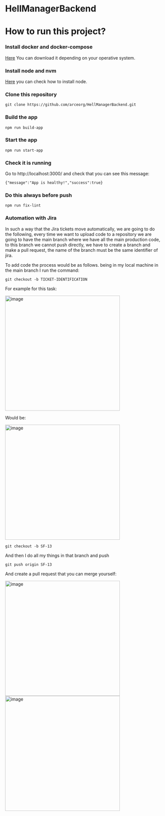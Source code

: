 # HellManagerBackend
# How to run this project?

### Install docker and docker-compose ###
[Here](https://docs.docker.com/compose/install/) You can download it depending on your operative system.
### Install node and nvm ###

[Here](https://docs.npmjs.com/downloading-and-installing-node-js-and-npm) you can check how to install node.

### Clone this repository ###

    git clone https://github.com/arceorg/HellManagerBackend.git

### Build the app ###

    npm run build-app

### Start the app ###

    npm run start-app

### Check it is running ###

Go to http://localhost:3000/ and check that you can see this message:

    {"message":"App is healthy!","success":true}

### Do this always before push ###

`npm run fix-lint`

### Automation with Jira ###
In such a way that the Jira tickets move automatically, we are going to do the following, every time we want to upload code to a repository we are going to have the main branch where we have all the main production code, to this branch we cannot push directly, we have to create a branch and make a pull request, the name of the branch must be the same identifier of jira.

To add code the process would be as follows. being in my local machine in the main branch I run the command:

    git checkout -b TICKET-IDENTIFICATION

For example for this task:


   <img width="370" alt="image" src="https://github.com/arceorg/HellManagerBackend/assets/49419461/f0d7d8a9-c7f9-4017-962f-5b5c0208831d">

Would be:


  <img width="370" alt="image" src="https://github.com/arceorg/HellManagerBackend/assets/49419461/d3c77dc7-71f9-4a4b-8a63-765a2dfa6870">


    git checkout -b SF-13

And then I do all my things in that branch and push

    git push origin SF-13

And create a pull request that you can merge yourself:


   <img width="370" alt="image" src="https://github.com/arceorg/HellManagerBackend/assets/49419461/46db0492-54fb-470c-b18a-b7f9984a7e33">
   
   <img width="370" alt="image" src="https://github.com/arceorg/HellManagerBackend/assets/49419461/38b23263-d6d3-4b04-88f3-da69b3f030dc">


